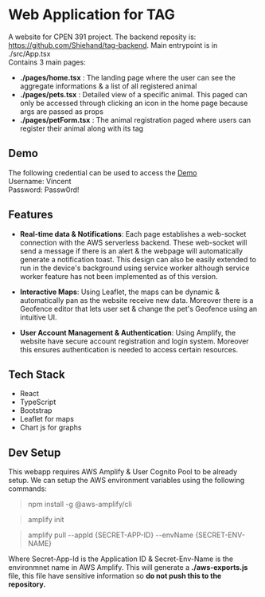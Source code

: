 # Web Application for TAG

A website for CPEN 391 project. The backend reposity is: https://github.com/Shiehand/tag-backend. Main entrypoint is in ./src/App.tsx \
Contains 3 main pages:
   * **./pages/home.tsx** : The landing page where the user can see the aggregate informations & a list of all registered animal 
   * **./pages/pets.tsx** : Detailed view of a specific animal. This paged can only be accessed through clicking an icon in the home page because args are passed as props
   * **./pages/petForm.tsx** : The animal registration paged where users can register their animal along with its tag

## Demo
The following credential can be used to access the [Demo](https://tagwebsite-20210412161653-hostingbucket-dev.s3-us-west-2.amazonaws.com/index.html) \
Username: Vincent \
Password: Passw0rd!
   
## Features
* **Real-time data & Notifications**: Each page establishes a web-socket connection with the AWS serverless backend. These web-socket will send a message if there is an alert & the webpage will automatically generate a notification toast. This design can also be easily extended to run in the device's background using service worker although service worker feature has not been implemented as of this version.

* **Interactive Maps**: Using Leaflet, the maps can be dynamic & automatically pan as the website receive new data. Moreover there is a Geofence editor that lets user set & change the pet's Geofence using an intuitive UI.

* **User Account Management & Authentication**: Using Amplify, the website have secure account registration and login system. Moreover this ensures authentication is needed to access certain resources.

## Tech Stack
* React
* TypeScript
* Bootstrap
* Leaflet for maps
* Chart js for graphs

## Dev Setup
This webapp requires AWS Amplify & User Cognito Pool to be already setup. We can setup the AWS environment variables using the following commands:

> npm install -g @aws-amplify/cli

> amplify init

> amplify pull --appId {SECRET-APP-ID} --envName {SECRET-ENV-NAME}

Where Secret-App-Id is the Application ID & Secret-Env-Name is the environmnet name in AWS Amplify. This will generate a **./aws-exports.js** file, this file have sensitive information so **do not push this to the repository.**
